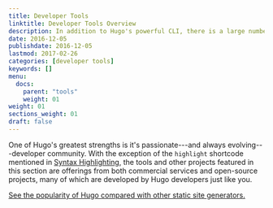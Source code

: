 ```yaml
---
title: Developer Tools
linktitle: Developer Tools Overview
description: In addition to Hugo's powerful CLI, there is a large number of community-developed tool chains for Hugo developers.
date: 2016-12-05
publishdate: 2016-12-05
lastmod: 2017-02-26
categories: [developer tools]
keywords: []
menu:
  docs:
    parent: "tools"
    weight: 01
weight: 01
sections_weight: 01
draft: false
---
```


One of Hugo's greatest strengths is it's passionate---and always evolving---developer community. With the exception of the `highlight` shortcode mentioned in [Syntax Highlighting][syntax], the tools and other projects featured in this section are offerings from both commercial services and open-source projects, many of which are developed by Hugo developers just like you.

[See the popularity of Hugo compared with other static site generators.][staticgen]

[staticgen]: https://staticgen.com
[syntax]: /tools/syntax-highlighting/
